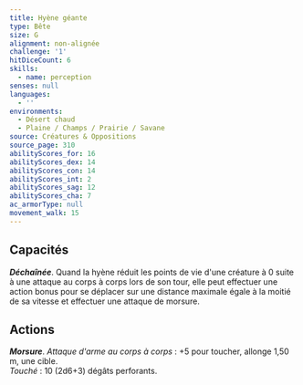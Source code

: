 ```yaml
---
title: Hyène géante
type: Bête
size: G
alignment: non-alignée
challenge: '1'
hitDiceCount: 6
skills:
  - name: perception
senses: null
languages:
  - ''
environments:
  - Désert chaud
  - Plaine / Champs / Prairie / Savane
source: Créatures & Oppositions
source_page: 310
abilityScores_for: 16
abilityScores_dex: 14
abilityScores_con: 14
abilityScores_int: 2
abilityScores_sag: 12
abilityScores_cha: 7
ac_armorType: null
movement_walk: 15
---
```

## Capacités
_**Déchaînée**_. Quand la hyène réduit les points de vie d'une créature à 0 suite à une attaque au corps à corps lors de son tour, elle peut effectuer une action bonus pour se déplacer sur une distance maximale égale à la moitié de sa vitesse et effectuer une attaque de morsure.

## Actions
_**Morsure**_. _Attaque d'arme au corps à corps_ : +5 pour toucher, allonge 1,50 m, une cible.  
_Touché_ : 10 (2d6+3) dégâts perforants.
